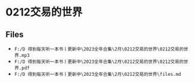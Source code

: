 # 0212交易的世界

## Files

- `F:/D 得到每天听一本书丨更新中\2023全年合集\2月\0212交易的世界\0212交易的世界.mp3`
- `F:/D 得到每天听一本书丨更新中\2023全年合集\2月\0212交易的世界\0212交易的世界.pdf`
- `F:/D 得到每天听一本书丨更新中\2023全年合集\2月\0212交易的世界\files.md`
